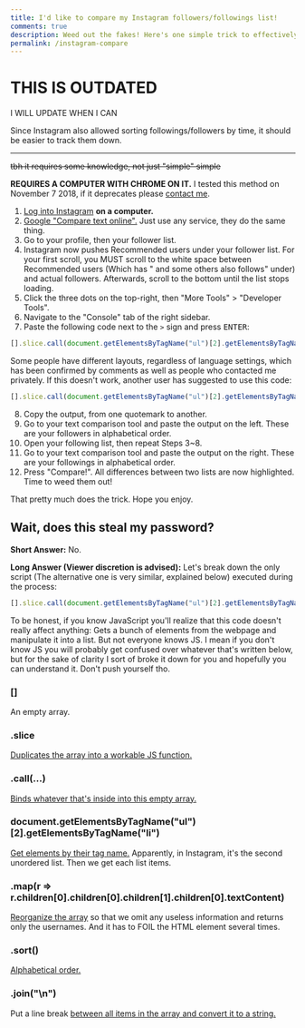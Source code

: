 ```yaml
---
title: I'd like to compare my Instagram followers/followings list!
comments: true
description: Weed out the fakes! Here's one simple trick to effectively compare your followers and followings list, so you can unfollow those traitors who never follows you back, and keep your Instagram COOL and CLEAN, without leaking your password!
permalink: /instagram-compare
---
```


# THIS IS OUTDATED
I WILL UPDATE WHEN I CAN

Since Instagram also allowed sorting followings/followers by time, it should be easier to track them down.

---

~~tbh it requires some knowledge, not just "simple" simple~~

**REQUIRES A COMPUTER WITH CHROME ON IT.** I tested this method on November 7 2018, if it deprecates please [contact me](https://instagram.com/austinhuang.me).

1. [Log into Instagram](https://instagram.com) **on a computer.**
2. [Google "Compare text online".](https://www.google.ca/search?q=compare+text+online) Just use any service, they do the same thing.
3. Go to your profile, then your follower list.
4. Instagram now pushes Recommended users under your follower list. For your first scroll, you MUST scroll to the white space between Recommended users (Which has "<username> and some others also follows" under) and actual followers. Afterwards, scroll to the bottom until the list stops loading.
5. Click the three dots on the top-right, then "More Tools" > "Developer Tools".
6. Navigate to the "Console" tab of the right sidebar.
7. Paste the following code next to the `>` sign and press <kbd>ENTER</kbd>:
  ```js
  [].slice.call(document.getElementsByTagName("ul")[2].getElementsByTagName("li")).map(r => r.children[0].children[0].children[1].children[0].textContent).sort().join("\n")
  ```
  Some people have different layouts, regardless of language settings, which has been confirmed by comments as well as people who contacted me privately. If this doesn't work, another user has suggested to use this code:
  ```js
  [].slice.call(document.getElementsByTagName("ul")[2].getElementsByTagName("li")).map(r => r.children[0].children[1].children[0].children[0].textContent).sort().join("\n")
  ```
  
8. Copy the output, from one quotemark to another.
9. Go to your text comparison tool and paste the output on the left. These are your followers in alphabetical order.
10. Open your following list, then repeat Steps 3~8.
11. Go to your text comparison tool and paste the output on the right. These are your followings in alphabetical order.
12. Press "Compare!". All differences between two lists are now highlighted. Time to weed them out!

That pretty much does the trick. Hope you enjoy.

## Wait, does this steal my password?
**Short Answer:** No.

**Long Answer (Viewer discretion is advised):** Let's break down the only script (The alternative one is very similar, explained below) executed during the process:
```js
[].slice.call(document.getElementsByTagName("ul")[2].getElementsByTagName("li")).map(r => r.children[0].children[0].children[1].children[0].textContent).sort().join("\n")
```
To be honest, if you know JavaScript you'll realize that this code doesn't really affect anything: Gets a bunch of elements from the webpage and manipulate it into a list. But not everyone knows JS. I mean if you don't know JS you will probably get confused over whatever that's written below, but for the sake of clarity I sort of broke it down for you and hopefully you can understand it. Don't push yourself tho.
### []
An empty array.
### .slice
[Duplicates the array into a workable JS function.](https://developer.mozilla.org/en-US/docs/Web/JavaScript/Reference/Global_Objects/Array/slice)
### .call(...)
[Binds whatever that's inside into this empty array.](https://developer.mozilla.org/en-US/docs/Web/JavaScript/Reference/Global_Objects/Function/call)
### document.getElementsByTagName("ul")[2].getElementsByTagName("li")
[Get elements by their tag name.](https://developer.mozilla.org/en-US/docs/Web/API/Document/getElementsByTagName) Apparently, in Instagram, it's the second unordered list. Then we get each list items.
### .map(r => r.children[0].children[0].children[1].children[0].textContent)
[Reorganize the array](https://developer.mozilla.org/en-US/docs/Web/JavaScript/Reference/Global_Objects/Array/map) so that we omit any useless information and returns only the usernames. And it has to FOIL the HTML element several times.
### .sort()
[Alphabetical order.](https://developer.mozilla.org/en-US/docs/Web/JavaScript/Reference/Global_Objects/Array/sort)
### .join("\n")
Put a line break [between all items in the array and convert it to a string.](https://developer.mozilla.org/en-US/docs/Web/JavaScript/Reference/Global_Objects/Array/join)
